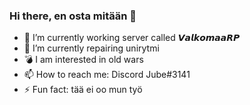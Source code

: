 ### Hi there, en osta mitään 👋

- 🔭 I’m currently working server called 𝙑𝙖𝙡𝙠𝙤𝙢𝙖𝙖𝙍𝙋
- 🌱 I’m currently  repairing unirytmi
- 💣 I am interested in old wars
- 📫 How to reach me: Discord Jube#3141
- ⚡ Fun fact: tää ei oo mun työ

